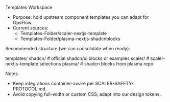 Templates Workspace

- Purpose: hold upstream component templates you can adapt for OpsFlow.
- Current sources:
  - Templates-Folder/scaler-nextjs-template
  - Templates-Folder/plasma-nextjs-shadcnblocks

Recommended structure (we can consolidate when ready):

templates/
  shadcn/           # official shadcn/ui blocks or examples
  scaler/           # scaler-nextjs-template selections
  plasma/           # shadcn blocks from plasma repo

Notes
- Keep integrations container-aware per SCALER-SAFETY-PROTOCOL.md.
- Avoid copying full-width or custom CSS; adapt into our design tokens.
